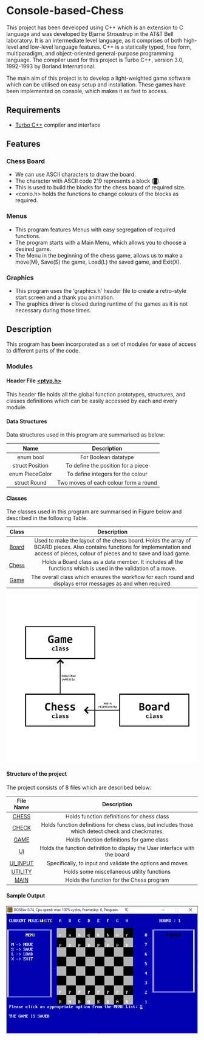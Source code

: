 # Console-based-Chess
This project has been developed using C++ which is an extension to C language and was developed by Bjarne Stroustrup in the AT&T Bell laboratory. It is an intermediate level language, as it comprises of both high-level and low-level language features. C++ is a statically typed, free form, multiparadigm, and object-oriented general-purpose programming language. The compiler used for this project is Turbo C++, version 3.0, 1992-1993 by Borland International.

The main aim of this project is to develop a light-weighted game software which can be utilised on easy setup and installation.  These games have been implemented on console, which makes it as fast to access.
## Requirements
- [Turbo C++](https://developerinsider.co/download-turbo-c-for-windows-7-8-8-1-and-windows-10-32-64-bit-full-screen/) compiler and interface
## Features
### Chess Board
- We can use ASCII characters to draw the board.
- The character with ASCII code 219 represents a block (█).
- This is used to build the blocks for the chess board of required size.
- <conio.h> holds the functions to change colours of the blocks as required.
### Menus
- This program features Menus with easy segregation of required functions.
- The program starts with a Main Menu, which allows you to choose a desired game.
- The Menu in the beginning of the chess game, allows us to make a move(M), Save(S) the game, Load(L) the saved game, and Exit(X).
### Graphics 
- This program uses the ‘graphics.h’ header file to create a retro-style start screen and a thank you animation.
- The graphics driver is closed during runtime of the games as it is not necessary during those times. 

## Description
This program has been incorporated as a set of modules for ease of access to different parts of the code.
### Modules
#### Header File [<ptyp.h>](PTYP.H)
This header file holds all the global function prototypes, structures, and classes definitions which can be easily accessed by each and every module.
#### Data Structures
Data structures used in this program are summarised as below:


| Name | Description |
|:-------:|:---------:|
| enum bool | For Boolean datatype|
| struct Position | To define the position for a piece |
| enum PieceColor | To define integers for the colour  |
| struct Round | Two moves of each colour form a round |

#### Classes
The classes used in this program are summarised in Figure below and described in the following Table.

| Class | Description |
|:-----:|:-----------:|
| [Board](UI.CPP) |	Used to make the layout of the chess board. Holds the array of BOARD pieces. Also contains functions for implementation and access of pieces, colour of pieces and to save and load game. |
| [Chess](CHESS.CPP) |	Holds a Board class as a data member. It includes all the functions which is used in the validation of a move. |
| [Game](GAME.CPP)	| The overall class which ensures the workflow for each round and displays error messages as and when required. |

![UML](docs/assets/uml.jpg)

#### Structure of the project
The project consists of 8 files which are described below:

| File Name | Description |
|:---------:|:---------:|
| [CHESS](CHESS.CPP) |	Holds function definitions for chess class |
| [CHECK](CHECK.CPP) |	Holds function definitions for chess class, but includes those which detect check and checkmates. |
| [GAME](GAME.CPP)  |	Holds function definitions for game class |
|  [UI](UI.CPP)   |	Holds the function definition to display the User interface with the board |
| [UI_INPUT](UI_INPUT.CPP) |	Specifically, to input and validate the options and moves |
| [UTILITY](UTILITY.CPP) |	Holds some miscellaneous utility functions |
| [MAIN](MAIN.CPP) |	Holds the function for the Chess program |

#### Sample Output

![sampleout](docs/assets/chess_main_page.png)
